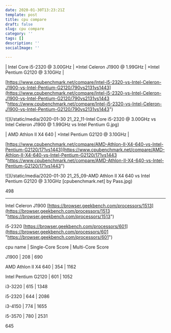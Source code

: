 ```yaml
---
date: 2020-01-30T13:23:21Z
template: post
title: cpu compare
draft: false
slug: cpu compare
category: ''
tags: []
description: ''
socialImage: ''

---
```

| Intel Core i5-2320 @ 3.00GHz | ×Intel Celeron J1900 @ 1.99GHz | ×Intel Pentium G2120 @ 3.10GHz |

[https://www.cpubenchmark.net/compare/Intel-i5-2320-vs-Intel-Celeron-J1900-vs-Intel-Pentium-G2120/790vs2131vs1443](https://www.cpubenchmark.net/compare/Intel-i5-2320-vs-Intel-Celeron-J1900-vs-Intel-Pentium-G2120/790vs2131vs1443 "https://www.cpubenchmark.net/compare/Intel-i5-2320-vs-Intel-Celeron-J1900-vs-Intel-Pentium-G2120/790vs2131vs1443")

![](/static/media/2020-01-30 21_22_11-Intel Core i5-2320 @ 3.00GHz vs Intel Celeron J1900 @ 1.99GHz vs Intel Pentium G.jpg)

| AMD Athlon II X4 640 | ×Intel Pentium G2120 @ 3.10GHz |

[https://www.cpubenchmark.net/compare/AMD-Athlon-II-X4-640-vs-Intel-Pentium-G2120/171vs1443](https://www.cpubenchmark.net/compare/AMD-Athlon-II-X4-640-vs-Intel-Pentium-G2120/171vs1443 "https://www.cpubenchmark.net/compare/AMD-Athlon-II-X4-640-vs-Intel-Pentium-G2120/171vs1443")

![](/static/media/2020-01-30 21_25_09-AMD Athlon II X4 640 vs Intel Pentium G2120 @ 3.10GHz \[cpubenchmark.net\] by Pass.jpg)

498

***

Intel Celeron J1900 [https://browser.geekbench.com/processors/1513](https://browser.geekbench.com/processors/1513 "https://browser.geekbench.com/processors/1513")

i5-2320 [https://browser.geekbench.com/processors/601](https://browser.geekbench.com/processors/601 "https://browser.geekbench.com/processors/601")

cpu name | Single-Core Score | Multi-Core Score

J1900 | 208 | 690

AMD Athlon II X4 640 | 354 | 1162

Intel Pentium G2120 | 601 | 1052

i3-3220 | 615 | 1348

i5-2320  | 644 | 2086

i3-4150 | 774 | 1655

i5-3570 | 780 | 2531

645